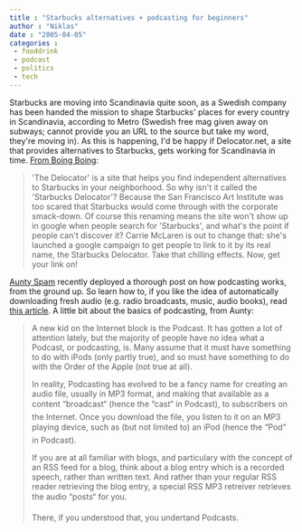 ```yaml
---
title : "Starbucks alternatives + podcasting for beginners"
author : "Niklas"
date : "2005-04-05"
categories : 
 - fooddrink
 - podcast
 - politics
 - tech
---
```


Starbucks are moving into Scandinavia quite soon, as a Swedish company has been handed the mission to shape Starbucks' places for every country in Scandinavia, according to Metro (Swedish free mag given away on subways; cannot provide you an URL to the source but take my word, they're moving in). As this is happening, I'd be happy if Delocator.net, a site that provides alternatives to Starbucks, gets working for Scandinavia in time. [From Boing Boing](http://www.boingboing.net/2005/04/04/antistarbucks_site_d.html):

> 'The Delocator' is a site that helps you find independent alternatives to Starbucks in your neighborhood. So why isn't it called the 'Starbucks Delocator'? Because the San Francisco Art Institute was too scared that Starbucks would come through with the corporate smack-down. Of course this renaming means the site won't show up in google when people search for 'Starbucks', and what's the point if people can't discover it? Carrie McLaren is out to change that: she's launched a google campaign to get people to link to it by its real name, the Starbucks Delocator. Take that chilling effects. Now, get your link on!

[Aunty Spam](http://www.aunty-spam.com) recently deployed a thorough post on how podcasting works, from the ground up. So learn how to, if you like the idea of automatically downloading fresh audio (e.g. radio broadcasts, music, audio books), read [this article](http://www.aunty-spam.com/podcast-the-who-when-what-why-and-where-of-podcasts-and-podcasting). A little bit about the basics of podcasting, from Aunty:

> A new kid on the Internet block is the Podcast. It has gotten a lot of attention lately, but the majority of people have no idea what a Podcast, or podcasting, is. Many assume that it must have something to do with iPods (only partly true), and so must have something to do with the Order of the Apple (not true at all).
> 
> In reality, Podcasting has evolved to be a fancy name for creating an audio file, usually in MP3 format, and making that available as a content “broadcast“ (hence the “cast“ in Podcast), to subscribers on the Internet. Once you download the file, you listen to it on an MP3 playing device, such as (but not limited to) an iPod (hence the “Pod“ in Podcast).
> 
> If you are at all familiar with blogs, and particulary with the concept of an RSS feed for a blog, think about a blog entry which is a recorded speech, rather than written text. And rather than your regular RSS reader retrieving the blog entry, a special RSS MP3 retreiver retrieves the audio “posts“ for you.
> 
> There, if you understood that, you undertand Podcasts.
